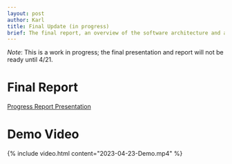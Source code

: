 ```yaml
---
layout: post
author: Karl
title: Final Update (in progress)
brief: The final report, an overview of the software architecture and a demo.
---
```


*Note*: This is a work in progress; the final presentation and report will not be ready until 4/21.

# Final Report

[Progress Report Presentation]({{site.url}}/assets/pptx/final-presentation-rough.pptx)

# Demo Video

{% include video.html content="2023-04-23-Demo.mp4" %}